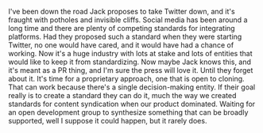 I've been down the road Jack proposes to take Twitter down, and it's fraught with potholes and invisible cliffs. Social media has been around a long time and there are plenty of competing standards for integrating platforms. Had they proposed such a standard when they were starting Twitter, no one would have cared, and it would have had a chance of working. Now it's a huge industry with lots at stake and lots of entities that would like to keep it from standardizing. Now maybe Jack knows this, and it's meant as a PR thing, and I'm sure the press will love it. Until they forget about it. It's time for a proprietary approach, one that is open to cloning. That can work because there's a single decision-making entity. If their goal really is to create a standard they can do it, much the way we created standards for content syndication when our product dominated. Waiting for an open development group to synthesize something that can be broadly supported, well I suppose it could happen, but it rarely does. 
